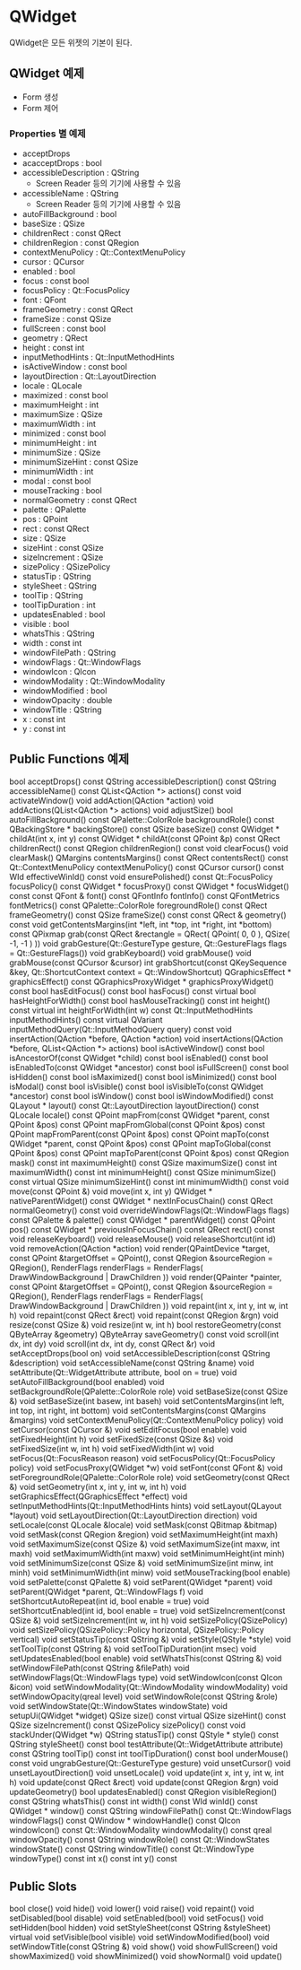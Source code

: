 # QWidget
QWidget은 모든 위젯의 기본이 된다. 

## QWidget 예제
* Form 생성
* Form 제어


### Properties 별 예제
* acceptDrops
* acacceptDrops : bool
* accessibleDescription : QString
    * Screen Reader 등의 기기에 사용할 수 있음
* accessibleName : QString
    * Screen Reader 등의 기기에 사용할 수 있음
* autoFillBackground : bool
* baseSize : QSize
* childrenRect : const QRect
* childrenRegion : const QRegion
* contextMenuPolicy : Qt::ContextMenuPolicy
* cursor : QCursor
* enabled : bool
* focus : const bool
* focusPolicy : Qt::FocusPolicy
* font : QFont
* frameGeometry : const QRect
* frameSize : const QSize
* fullScreen : const bool
* geometry : QRect
* height : const int
* inputMethodHints : Qt::InputMethodHints
* isActiveWindow : const bool
* layoutDirection : Qt::LayoutDirection
* locale : QLocale
* maximized : const bool
* maximumHeight : int
* maximumSize : QSize
* maximumWidth : int
* minimized : const bool
* minimumHeight : int
* minimumSize : QSize
* minimumSizeHint : const QSize
* minimumWidth : int
* modal : const bool
* mouseTracking : bool
* normalGeometry : const QRect
* palette : QPalette
* pos : QPoint
* rect : const QRect
* size : QSize
* sizeHint : const QSize
* sizeIncrement : QSize
* sizePolicy : QSizePolicy
* statusTip : QString
* styleSheet : QString
* toolTip : QString
* toolTipDuration : int
* updatesEnabled : bool
* visible : bool
* whatsThis : QString
* width : const int
* windowFilePath : QString
* windowFlags : Qt::WindowFlags
* windowIcon : QIcon
* windowModality : Qt::WindowModality
* windowModified : bool
* windowOpacity : double
* windowTitle : QString
* x : const int
* y : const int

## Public Functions 예제
bool	acceptDrops() const
QString	accessibleDescription() const
QString	accessibleName() const
QList<QAction *>	actions() const
void	activateWindow()
void	addAction(QAction *action)
void	addActions(QList<QAction *> actions)
void	adjustSize()
bool	autoFillBackground() const
QPalette::ColorRole	backgroundRole() const
QBackingStore *	backingStore() const
QSize	baseSize() const
QWidget *	childAt(int x, int y) const
QWidget *	childAt(const QPoint &p) const
QRect	childrenRect() const
QRegion	childrenRegion() const
void	clearFocus()
void	clearMask()
QMargins	contentsMargins() const
QRect	contentsRect() const
Qt::ContextMenuPolicy	contextMenuPolicy() const
QCursor	cursor() const
WId	effectiveWinId() const
void	ensurePolished() const
Qt::FocusPolicy	focusPolicy() const
QWidget *	focusProxy() const
QWidget *	focusWidget() const
const QFont &	font() const
QFontInfo	fontInfo() const
QFontMetrics	fontMetrics() const
QPalette::ColorRole	foregroundRole() const
QRect	frameGeometry() const
QSize	frameSize() const
const QRect &	geometry() const
void	getContentsMargins(int *left, int *top, int *right, int *bottom) const
QPixmap	grab(const QRect &rectangle = QRect( QPoint( 0, 0 ), QSize( -1, -1 ) ))
void	grabGesture(Qt::GestureType gesture, Qt::GestureFlags flags = Qt::GestureFlags())
void	grabKeyboard()
void	grabMouse()
void	grabMouse(const QCursor &cursor)
int	grabShortcut(const QKeySequence &key, Qt::ShortcutContext context = Qt::WindowShortcut)
QGraphicsEffect *	graphicsEffect() const
QGraphicsProxyWidget *	graphicsProxyWidget() const
bool	hasEditFocus() const
bool	hasFocus() const
virtual bool	hasHeightForWidth() const
bool	hasMouseTracking() const
int	height() const
virtual int	heightForWidth(int w) const
Qt::InputMethodHints	inputMethodHints() const
virtual QVariant	inputMethodQuery(Qt::InputMethodQuery query) const
void	insertAction(QAction *before, QAction *action)
void	insertActions(QAction *before, QList<QAction *> actions)
bool	isActiveWindow() const
bool	isAncestorOf(const QWidget *child) const
bool	isEnabled() const
bool	isEnabledTo(const QWidget *ancestor) const
bool	isFullScreen() const
bool	isHidden() const
bool	isMaximized() const
bool	isMinimized() const
bool	isModal() const
bool	isVisible() const
bool	isVisibleTo(const QWidget *ancestor) const
bool	isWindow() const
bool	isWindowModified() const
QLayout *	layout() const
Qt::LayoutDirection	layoutDirection() const
QLocale	locale() const
QPoint	mapFrom(const QWidget *parent, const QPoint &pos) const
QPoint	mapFromGlobal(const QPoint &pos) const
QPoint	mapFromParent(const QPoint &pos) const
QPoint	mapTo(const QWidget *parent, const QPoint &pos) const
QPoint	mapToGlobal(const QPoint &pos) const
QPoint	mapToParent(const QPoint &pos) const
QRegion	mask() const
int	maximumHeight() const
QSize	maximumSize() const
int	maximumWidth() const
int	minimumHeight() const
QSize	minimumSize() const
virtual QSize	minimumSizeHint() const
int	minimumWidth() const
void	move(const QPoint &)
void	move(int x, int y)
QWidget *	nativeParentWidget() const
QWidget *	nextInFocusChain() const
QRect	normalGeometry() const
void	overrideWindowFlags(Qt::WindowFlags flags)
const QPalette &	palette() const
QWidget *	parentWidget() const
QPoint	pos() const
QWidget *	previousInFocusChain() const
QRect	rect() const
void	releaseKeyboard()
void	releaseMouse()
void	releaseShortcut(int id)
void	removeAction(QAction *action)
void	render(QPaintDevice *target, const QPoint &targetOffset = QPoint(), const QRegion &sourceRegion = QRegion(), RenderFlags renderFlags = RenderFlags( DrawWindowBackground | DrawChildren ))
void	render(QPainter *painter, const QPoint &targetOffset = QPoint(), const QRegion &sourceRegion = QRegion(), RenderFlags renderFlags = RenderFlags( DrawWindowBackground | DrawChildren ))
void	repaint(int x, int y, int w, int h)
void	repaint(const QRect &rect)
void	repaint(const QRegion &rgn)
void	resize(const QSize &)
void	resize(int w, int h)
bool	restoreGeometry(const QByteArray &geometry)
QByteArray	saveGeometry() const
void	scroll(int dx, int dy)
void	scroll(int dx, int dy, const QRect &r)
void	setAcceptDrops(bool on)
void	setAccessibleDescription(const QString &description)
void	setAccessibleName(const QString &name)
void	setAttribute(Qt::WidgetAttribute attribute, bool on = true)
void	setAutoFillBackground(bool enabled)
void	setBackgroundRole(QPalette::ColorRole role)
void	setBaseSize(const QSize &)
void	setBaseSize(int basew, int baseh)
void	setContentsMargins(int left, int top, int right, int bottom)
void	setContentsMargins(const QMargins &margins)
void	setContextMenuPolicy(Qt::ContextMenuPolicy policy)
void	setCursor(const QCursor &)
void	setEditFocus(bool enable)
void	setFixedHeight(int h)
void	setFixedSize(const QSize &s)
void	setFixedSize(int w, int h)
void	setFixedWidth(int w)
void	setFocus(Qt::FocusReason reason)
void	setFocusPolicy(Qt::FocusPolicy policy)
void	setFocusProxy(QWidget *w)
void	setFont(const QFont &)
void	setForegroundRole(QPalette::ColorRole role)
void	setGeometry(const QRect &)
void	setGeometry(int x, int y, int w, int h)
void	setGraphicsEffect(QGraphicsEffect *effect)
void	setInputMethodHints(Qt::InputMethodHints hints)
void	setLayout(QLayout *layout)
void	setLayoutDirection(Qt::LayoutDirection direction)
void	setLocale(const QLocale &locale)
void	setMask(const QBitmap &bitmap)
void	setMask(const QRegion &region)
void	setMaximumHeight(int maxh)
void	setMaximumSize(const QSize &)
void	setMaximumSize(int maxw, int maxh)
void	setMaximumWidth(int maxw)
void	setMinimumHeight(int minh)
void	setMinimumSize(const QSize &)
void	setMinimumSize(int minw, int minh)
void	setMinimumWidth(int minw)
void	setMouseTracking(bool enable)
void	setPalette(const QPalette &)
void	setParent(QWidget *parent)
void	setParent(QWidget *parent, Qt::WindowFlags f)
void	setShortcutAutoRepeat(int id, bool enable = true)
void	setShortcutEnabled(int id, bool enable = true)
void	setSizeIncrement(const QSize &)
void	setSizeIncrement(int w, int h)
void	setSizePolicy(QSizePolicy)
void	setSizePolicy(QSizePolicy::Policy horizontal, QSizePolicy::Policy vertical)
void	setStatusTip(const QString &)
void	setStyle(QStyle *style)
void	setToolTip(const QString &)
void	setToolTipDuration(int msec)
void	setUpdatesEnabled(bool enable)
void	setWhatsThis(const QString &)
void	setWindowFilePath(const QString &filePath)
void	setWindowFlags(Qt::WindowFlags type)
void	setWindowIcon(const QIcon &icon)
void	setWindowModality(Qt::WindowModality windowModality)
void	setWindowOpacity(qreal level)
void	setWindowRole(const QString &role)
void	setWindowState(Qt::WindowStates windowState)
void	setupUi(QWidget *widget)
QSize	size() const
virtual QSize	sizeHint() const
QSize	sizeIncrement() const
QSizePolicy	sizePolicy() const
void	stackUnder(QWidget *w)
QString	statusTip() const
QStyle *	style() const
QString	styleSheet() const
bool	testAttribute(Qt::WidgetAttribute attribute) const
QString	toolTip() const
int	toolTipDuration() const
bool	underMouse() const
void	ungrabGesture(Qt::GestureType gesture)
void	unsetCursor()
void	unsetLayoutDirection()
void	unsetLocale()
void	update(int x, int y, int w, int h)
void	update(const QRect &rect)
void	update(const QRegion &rgn)
void	updateGeometry()
bool	updatesEnabled() const
QRegion	visibleRegion() const
QString	whatsThis() const
int	width() const
WId	winId() const
QWidget *	window() const
QString	windowFilePath() const
Qt::WindowFlags	windowFlags() const
QWindow *	windowHandle() const
QIcon	windowIcon() const
Qt::WindowModality	windowModality() const
qreal	windowOpacity() const
QString	windowRole() const
Qt::WindowStates	windowState() const
QString	windowTitle() const
Qt::WindowType	windowType() const
int	x() const
int	y() const

## Public Slots
bool	close()
void	hide()
void	lower()
void	raise()
void	repaint()
void	setDisabled(bool disable)
void	setEnabled(bool)
void	setFocus()
void	setHidden(bool hidden)
void	setStyleSheet(const QString &styleSheet)
virtual void	setVisible(bool visible)
void	setWindowModified(bool)
void	setWindowTitle(const QString &)
void	show()
void	showFullScreen()
void	showMaximized()
void	showMinimized()
void	showNormal()
void	update()